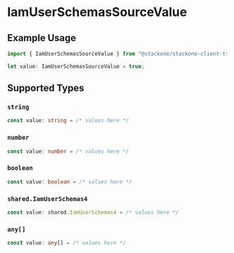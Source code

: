 # IamUserSchemasSourceValue

## Example Usage

```typescript
import { IamUserSchemasSourceValue } from "@stackone/stackone-client-ts/sdk/models/shared";

let value: IamUserSchemasSourceValue = true;
```

## Supported Types

### `string`

```typescript
const value: string = /* values here */
```

### `number`

```typescript
const value: number = /* values here */
```

### `boolean`

```typescript
const value: boolean = /* values here */
```

### `shared.IamUserSchemas4`

```typescript
const value: shared.IamUserSchemas4 = /* values here */
```

### `any[]`

```typescript
const value: any[] = /* values here */
```


